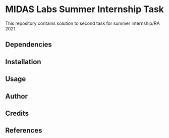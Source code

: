 # MIDAS Labs Summer Internship Task 

This repository contains solution to second task for summer internship/RA 2021. 

## Dependencies

## Installation

## Usage

## Author

## Credits

## References